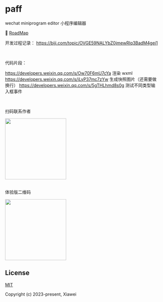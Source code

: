 # paff

wechat miniprogram editor 小程序编辑器

🔨 [RoadMap](https://github.com/xiaweiss/paff/issues/10)

开发过程记录：
https://biji.com/topic/OVGE59NALYbZ0jmewRlq3BadM4gej1

<br>

代码片段：

https://developers.weixin.qq.com/s/Ow70F6mU7cYa  渲染 wxml
https://developers.weixin.qq.com/s/iLyP37mc7zYw  生成快照图片（还需要做换行）
https://developers.weixin.qq.com/s/5gTHLhmd8s0g  测试不同类型输入框事件

<br>

扫码联系作者

<img width="200" src="https://github.com/xiaweiss/paff/assets/17960084/7f225936-4e8e-466d-b884-2e7618b26c1d" />
<br>
<br>

体验版二维码

<img width="200" src="https://github.com/xiaweiss/paff/assets/17960084/9b8f8f4c-3666-4d19-bfa5-c599e53f8beb" />


## License

[MIT](https://opensource.org/licenses/MIT)

Copyright (c) 2023-present, Xiawei

